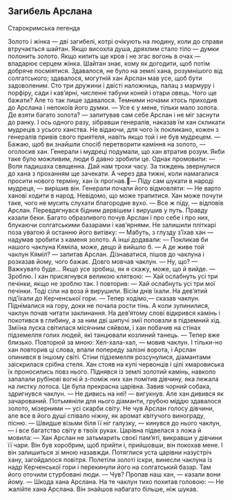 ## Загибель Арслана

Старокримська легенда

Золото і жінка — дві загибелі, котрі очікують на людину, коли до справи втручається шайтан.
Якщо висохла душа, дряхлим стало тіло — думки полонить золото. Якщо кипить ще кров і не згас вогонь в очах — владарює серцем жінка. Шайтан знає, кому як догодити, щоб потім добряче посміятися.
Здавалося, не було на землі хана, розумнішого від солгатського; здавалося, могутній хан Арслан мав усе, щоб бути задоволеним. Сто три дружини і двісті наложниць, палац з мармуру і порфіру, сади і кав’ярні, численні табуни коней і отари овець. Чого ще бажати? Але то так лише здавалося.
Темними ночами хтось приходив до Арслана і непокоїв його думки.
— Усе є у мене, тільки мало золота. Де взяти багато золота? — запитував сам себе Арслан і не міг заснути до ранку.
І ось одного разу, зібравши генералів, наказав їм хан скликати мудреців з усього ханства. Не відаючи, для чого їх покликано, кожен з генералів привів свого приятеля, навіть якщо той і не був мудрецем.
— Бажаю, щоб ви знайшли спосіб перетворити каміння на золото, — оголосив хан.
Генерали і мудреці подумали, що хан втратив розум. Якби таке було можливим, люди б давно зробили це. Однак промовили:
— Воля падишаха священна. Дай нам трохи часу.
За тиждень звернулися до хана з проханням ще зачекати. А через два тижні, коли намагалися просити нового терміну, хан їх прогнав.— Піду сам шукати в народі мудреця, — вирішив він.
Генерали почали його відмовляти:
— Не варто ханові ходити в народ. Невідомо, що може трапитися. Хан може почути таке, чого не мусить слухати благородне вухо.
— Все ж піду, — відповів Арслан. Перевдягнувся бідним дервішем і вирушив у путь.
Правду казали беки. Багато образливого почув Арслан і про себе і про них, блукаючи солгатськими базарами і кав’ярнями. Не залишили пліткарі поза увагою й останню його витівку:
— Мабуть, з глузду з’їхав хан — надумав зробити з каменя золото.
А інші додавали:
— Покликав би нашого чаклуна Кяміла, може, дещо й вийшло б.
— А де живе той чаклун Кяміл? — запитав Арслан.
Дізнаватися, пішов до чаклуна і розказав йому, чого бажає.
Довго мовчав чаклун.
— Ну, що?
— Важкувато буде... Якщо усе зробиш, як я скажу, може, що й вийде.
— Зроблю.
І хан присягнувся великою клятвою:
— Хай ослабнуть усі три печінки, якщо не зроблю так.
І повторив:
— Хай ослабнуть усі три мої печінки.
Тоді сіли на воза й вирушили. Вісім днів їхали. На дев’ятий під’їхали до Керченської гори.
— Тепер ходімо,— сказав чаклун.
Піднімалися на гору, доки не почала рости тінь. А коли зупинилися, чаклун почав читати заклинання. На дев’ятому слові відкрився камінь і покотився в глибину, а за ним дві шипучі змії поповзли в підземний хід. Зміїна луска світилася місячним сяйвом, і хан побачив на стінах підземелля голих людей, які танцювали козлиний танець.
— Тепер вже близько. Повторюй за мною: Хел-хала-хал, — мовив чаклун.
І тільки-но хан повторив ці слова, впали попереду залізні ворота, і Арслан опинився в іншому світі.
Стіни підземелля розсунулися, діамантами заіскрилася срібна стеля. Хан стояв на купі червонців і цілі хмаровиська їх проносились повз нього.
Піднявся із землі золотий камінь, навколо запалали рубінові вогні й з-поміж них хан помітив дівчину, яка лежала на листку лотоса. Це була прекрасна царівна.
Завив чорний собака, здригнувся чаклун.
— Не дивись на неї! — вигукнув.
Але хан дивився як зачарований. Потьмяніли для нього діаманти, грубою міддю здавалося золото, мізерними — усі скарби світу.
Не чув Арслан голосу дівчини, але все в його душі співало ніжну, як аромат квітучого винограду, пісню.
— Швидше візьми біля її ніг галузку, — кинувся до нього чаклун, — і все багатство світу в твоїх руках.
Царівна підвелася з ложа й мовила:
— Хан Арслан не затьмарить своєї пам’яті, викравши у дівчини її чари. Він був хоробрим, щоб прийти і, прийшовши, він покохав мене. І він залишиться зі мною назавжди.
Потяглися уста царівни назустріч хану, загойдалося повітря. Полетіли золоті іскри, винесли чаклуна із надр Керченської гори і перекинули його на солгатський базар. Там його оточили стурбовані люди.
— Чув? Пропав наш хан, — казали вони йому. — Шкода хана Арслана.
На те чаклун тихо похитав головою:
— Не жалійте хана Арслана. Він знайшов набагато більше, ніж шукав.
